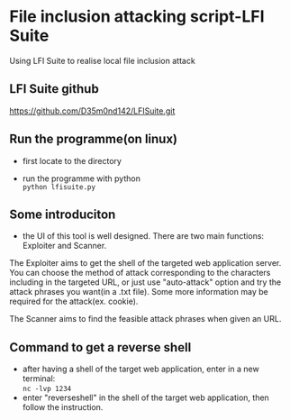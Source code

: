 # File inclusion attacking script-LFI Suite
Using LFI Suite to realise local file inclusion attack

## LFI Suite github
https://github.com/D35m0nd142/LFISuite.git

## Run the programme(on linux)
- first locate to the directory

- run the programme with python  
`python lfisuite.py`

## Some introduciton
- the UI of this tool is well designed. There are two main functions: Exploiter and Scanner.   

The Exploiter aims to get the shell of the targeted web application server. You can choose the method of attack corresponding to the characters including in the targeted URL, or just use "auto-attack" option and try the attack phrases you want(in a .txt file). Some more information may be required for the attack(ex. cookie).  

The Scanner aims to find the feasible attack phrases when given an URL.

## Command to get a reverse shell
- after having a shell of the target web application, enter in a new terminal:  
`nc -lvp 1234`
- enter "reverseshell" in the shell of the target web application, then follow the instruction. 



